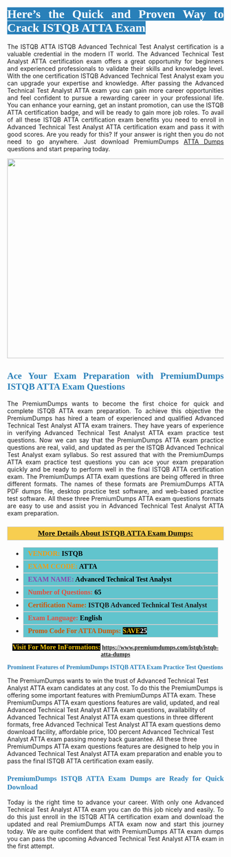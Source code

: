 <h1 style="text-align: justify;"><span style="color:#ffffff;"><span style="font-family:Georgia,serif;"><strong><span style="background-color:#2980b9;">Here’s the Quick and Proven Way to Crack ISTQB ATTA Exam</span></strong></span></span></h1>

<p style="text-align: justify;">The ISTQB ATTA ISTQB Advanced Technical Test Analyst certification is a valuable credential in the modern IT world. The Advanced Technical Test Analyst ATTA certification exam offers a great opportunity for beginners and experienced professionals to validate their skills and knowledge level. With the one certification ISTQB Advanced Technical Test Analyst exam you can upgrade your expertise and knowledge. After passing the Advanced Technical Test Analyst ATTA exam you can gain more career opportunities and feel confident to pursue a rewarding career in your professional life. You can enhance your earning, get an instant promotion, can use the ISTQB ATTA certification badge, and will be ready to gain more job roles. To avail of all these ISTQB ATTA certification exam benefits you need to enroll in Advanced Technical Test Analyst ATTA certification exam and pass it with good scores. Are you ready for this? If your answer is right then you do not need to go anywhere. Just download PremiumDumps <a href="https://www.premiumdumps.com/istqb/istqb-atta-dumps">ATTA Dumps</a> questions and start preparing today.</p>

<p style="text-align: center;"><a href="https://www.premiumdumps.com/istqb/istqb-atta-dumps"><img alt="" src="https://i.imgur.com/KJGzbJ2.jpeg" style="width: 700px; height: 465px;" /></a></p>

<h2 style="text-align: justify;"><span style="color:#2980b9;"><span style="font-family:Georgia,serif;"><strong>Ace Your Exam Preparation with PremiumDumps ISTQB ATTA Exam Questions</strong></span></span></h2>

<p style="text-align: justify;">The PremiumDumps wants to become the first choice for quick and complete ISTQB ATTA exam preparation. To achieve this objective the PremiumDumps has hired a team of experienced and qualified Advanced Technical Test Analyst ATTA exam trainers. They have years of experience in verifying Advanced Technical Test Analyst ATTA exam practice test questions. Now we can say that the PremiumDumps ATTA exam practice questions are real, valid, and updated as per the ISTQB Advanced Technical Test Analyst exam syllabus. So rest assured that with the PremiumDumps ATTA exam practice test questions you can ace your exam preparation quickly and be ready to perform well in the final ISTQB ATTA certification exam. The PremiumDumps ATTA exam questions are being offered in three different formats. The names of these formats are PremiumDumps ATTA PDF dumps file, desktop practice test software, and web-based practice test software. All these three PremiumDumps ATTA exam questions formats are easy to use and assist you in Advanced Technical Test Analyst ATTA exam preparation.</p>

<h3 style="background: #f7ce50; border: 1px solid rgb(204, 204, 204); padding: 5px 10px; text-align: center;"><span style="font-family:Georgia,serif;"><u><u><span style="color:#000000;"><span style="font-size:11pt"><span style="line-height:normal"><b><span style="font-size:13.0pt"><span cambria="">More Details About ISTQB ATTA Exam Dumps:</span></span></b></span></span></span></u></u></span></h3>

<ul>
	<li style="margin:0cm 10pt">
	<div style="background:#61c4cd; border: 1px solid rgb(204, 204, 204); padding: 5px 10px; text-align: justify;"><span style="font-family:Georgia,serif;"><span style="font-size:11pt"><span style="line-height:normal"><b><span style="font-size:12.0pt"><span new="" roman="" times=""><span style="color:#f39c12;">VENDOR:</span> <span style="color:#000000;">ISTQB</span></span></span></b></span></span></span></div>
	</li>
	<li style="margin:0cm 10pt">
	<div style="background: #61c4cd; border: 1px solid rgb(204, 204, 204); padding: 5px 10px; text-align: justify;"><span style="font-family:Georgia,serif;"><span style="font-size:11pt"><span style="line-height:normal"><b><span style="font-size:12.0pt"><span new="" roman="" times=""><span style="color:#f39c12;">EXAM CCODE:</span> <span style="color:#000000;">ATTA</span></span></span></b></span></span></span></div>
	</li>
	<li style="margin:0cm 10pt">
	<div style="background: #61c4cd; border: 1px solid rgb(204, 204, 204); padding: 5px 10px; text-align: justify;"><span style="font-family:Georgia,serif;"><span style="font-size:11pt"><span style="line-height:normal"><b><span style="font-size:12.0pt"><span new="" roman="" times=""><span style="color:#8e44ad;">EXAM NAME:</span> <span style="color:#000000;">Advanced Technical Test Analyst</span></span></span></b></span></span></span></div>
	</li>
	<li style="margin:0cm 10pt">
	<div style="background: #61c4cd; border: 1px solid rgb(204, 204, 204); padding: 5px 10px;"><span style="font-family:Georgia,serif;"><span style="font-size:11pt"><span style="line-height:normal"><b><span style="font-size:12.0pt"><span new="" roman="" times=""><span style="color:#e74c3c;">Number of Questions:</span><span style="color:#000000;"><span style="color:#f1c40f;"> </span>65</span></span></span></b></span></span></span></div>
	</li>
	<li style="margin:0cm 10pt">
	<div style="background: #61c4cd; border: 1px solid rgb(204, 204, 204); padding: 5px 10px; text-align: justify;"><span style="font-family:Georgia,serif;"><span style="font-size:11pt"><span style="line-height:normal"><b><span style="font-size:12.0pt"><span new="" roman="" times=""><span style="color:#d35400;">Certification Name:</span> ISTQB Advanced Technical Test Analyst</span></span></b></span></span></span></div>
	</li>
	<li style="margin:0cm 10pt">
	<div style="background: #61c4cd; border: 1px solid rgb(204, 204, 204); padding: 5px 10px; text-align: justify;"><span style="font-family:Georgia,serif;"><span style="font-size:11pt"><span style="line-height:normal"><b><span style="font-size:12.0pt"><span new="" roman="" times=""><span style="color:#e74c3c;">Exam Language:</span> <span style="color:#000000;">English</span></span></span></b></span></span></span></div>
	</li>
	<li style="margin:0cm 10pt">
	<div style="background: #61c4cd; border: 1px solid rgb(204, 204, 204); padding: 5px 10px;"><span style="font-family:Georgia,serif;"><span style="font-size:11pt"><span style="line-height:normal"><b><span style="font-size:12.0pt"><span new="" roman="" times=""><span style="color:#d35400;">Promo Code For ATTA Dumps:</span><span style="color:#f1c40f;"> <span style="background-color:#000000;">SAVE</span></span><span style="color:#ffffff;"><span style="background-color:#000000;">25</span></span></span></span></b></span></span></span></div>
	</li>
</ul>

<p style="text-align: center;"><span style="font-family:Georgia,serif;"><strong><span style="font-size:16px;"><span style="color:#f1c40f;"><span style="background-color:#000000;">Visit For More InFormations:</span></span></span> <a href="https://www.premiumdumps.com/istqb/istqb-atta-dumps">https://www.premiumdumps.com/istqb/istqb-atta-dumps</a></strong></span></p>

<p><span style="color:#2980b9;"><span style="font-family:Georgia,serif;"><strong><strong><strong>Prominent Features of PremiumDumps ISTQB ATTA Exam Practice Test Questions</strong></strong></strong></span></span></p>

<p>The PremiumDumps wants to win the trust of Advanced Technical Test Analyst ATTA exam candidates at any cost. To do this the PremiumDumps is offering some important features with PremiumDumps ATTA exam. These PremiumDumps ATTA exam questions features are valid, updated, and real Advanced Technical Test Analyst ATTA exam questions, availability of Advanced Technical Test Analyst ATTA exam questions in three different formats, free Advanced Technical Test Analyst ATTA exam questions demo download facility, affordable price, 100 percent Advanced Technical Test Analyst ATTA exam passing money back guarantee. All these three PremiumDumps ATTA exam questions features are designed to help you in Advanced Technical Test Analyst ATTA exam preparation and enable you to pass the final ISTQB ATTA certification exam easily.</p>

<h3 style="text-align: justify;"><span style="color:#2980b9;"><span style="font-family:Georgia,serif;"><strong><strong><strong>PremiumDumps ISTQB ATTA Exam Dumps are Ready for Quick Download</strong></strong></strong></span></span></h3>

<p style="text-align: justify;">Today is the right time to advance your career. With only one Advanced Technical Test Analyst ATTA exam you can do this job nicely and easily. To do this just enroll in the ISTQB ATTA certification exam and download the updated and real PremiumDumps ATTA exam now and start this journey today. We are quite confident that with PremiumDumps ATTA exam dumps you can pass the upcoming Advanced Technical Test Analyst ATTA exam in the first attempt.</p>
